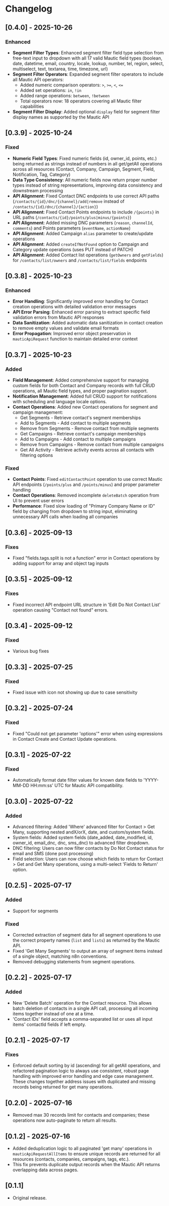# Changelog


## [0.4.0] - 2025-10-26
### Enhanced
- **Segment Filter Types**: Enhanced segment filter field type selection from free-text input to dropdown with all 17 valid Mautic field types (boolean, date, datetime, email, country, locale, lookup, number, tel, region, select, multiselect, text, textarea, time, timezone, url)
- **Segment Filter Operators**: Expanded segment filter operators to include all Mautic API operators:
  - Added numeric comparison operators: `>`, `>=`, `<`, `<=`
  - Added set operations: `in`, `!in`
  - Added range operations: `between`, `!between`
  - Total operators now: 18 operators covering all Mautic filter capabilities
- **Segment Filter Display**: Added optional `display` field for segment filter display names as supported by the Mautic API

## [0.3.9] - 2025-10-24
### Fixed
- **Numeric Field Types**: Fixed numeric fields (id, owner_id, points, etc.) being returned as strings instead of numbers in all get/getAll operations across all resources (Contact, Company, Campaign, Segment, Field, Notification, Tag, Category)
- **Data Type Consistency**: All numeric fields now return proper number types instead of string representations, improving data consistency and downstream processing
- **API Alignment**: Fixed Contact DNC endpoints to use correct API paths (`/contacts/{id}/dnc/{channel}/add|remove` instead of `/contacts/{id}/dnc/{channel}/{action}`)
- **API Alignment**: Fixed Contact Points endpoints to include `/{points}` in URL paths (`/contacts/{id}/points/plus|minus/{points}`)
- **API Alignment**: Added missing DNC parameters (`reason`, `channelId`, `comments`) and Points parameters (`eventName`, `actionName`)
- **API Alignment**: Added Campaign `alias` parameter to create/update operations
- **API Alignment**: Added `createIfNotFound` option to Campaign and Category update operations (uses PUT instead of PATCH)
- **API Alignment**: Added Contact list operations (`getOwners` and `getFields`) for `/contacts/list/owners` and `/contacts/list/fields` endpoints

## [0.3.8] - 2025-10-23
### Enhanced
- **Error Handling**: Significantly improved error handling for Contact creation operations with detailed validation error messages
- **API Error Parsing**: Enhanced error parsing to extract specific field validation errors from Mautic API responses
- **Data Sanitization**: Added automatic data sanitization in contact creation to remove empty values and validate email formats
- **Error Propagation**: Improved error object preservation in `mauticApiRequest` function to maintain detailed error context


## [0.3.7] - 2025-10-23
### Added
- **Field Management**: Added comprehensive support for managing custom fields for both Contact and Company records with full CRUD operations, all Mautic field types, and proper pagination support.
- **Notification Management**: Added full CRUD support for notifications with scheduling and language locale options.
- **Contact Operations**: Added new Contact operations for segment and campaign management:
  - Get Segments - Retrieve contact's segment memberships
  - Add to Segments - Add contact to multiple segments
  - Remove from Segments - Remove contact from multiple segments
  - Get Campaigns - Retrieve contact's campaign memberships
  - Add to Campaigns - Add contact to multiple campaigns
  - Remove from Campaigns - Remove contact from multiple campaigns
  - Get All Activity - Retrieve activity events across all contacts with filtering options

### Fixed
- **Contact Points**: Fixed `editContactPoint` operation to use correct Mautic API endpoints (`/points/plus` and `/points/minus`) and proper parameter handling
- **Contact Operations**: Removed incomplete `deleteBatch` operation from UI to prevent user errors
- **Performance**: Fixed slow loading of "Primary Company Name or ID" field by changing from dropdown to string input, eliminating unnecessary API calls when loading all companies


## [0.3.6] - 2025-09-13
### Fixes
- Fixed "fields.tags.split is not a function" error in Contact operations by adding support for array and object tag inputs 

## [0.3.5] - 2025-09-12
### Fixes
- Fixed incorrect API endpoint URL structure in 'Edit Do Not Contact List' operation causing "Contact not found" errors.

## [0.3.4] - 2025-09-12
### Fixed
- Various bug fixes

## [0.3.3] - 2025-07-25
### Fixed
- Fixed issue with icon not showing up due to case sensitivity

## [0.3.2] - 2025-07-24
### Fixed
- Fixed "Could not get parameter 'options'" error when using expressions in Contact Create and Contact Update operations.

## [0.3.1] - 2025-07-22
### Fixed
- Automatically format date filter values for known date fields to 'YYYY-MM-DD HH:mm:ss' UTC for Mautic API compatibility.

## [0.3.0] - 2025-07-22
### Added
- Advanced filtering: Added 'Where' advanced filter for Contact > Get Many, supporting nested andX/orX, date, and custom/system fields.
- System fields: Added system fields (date_added, date_modified, id, owner_id, email_dnc, dnc, sms_dnc) to advanced filter dropdown.
- DNC filtering: Users can now filter contacts by Do Not Contact status for email and SMS (done post processing)
- Field selection: Users can now choose which fields to return for Contact > Get and Get Many operations, using a multi-select 'Fields to Return' option.

## [0.2.5] - 2025-07-17
### Added
- Support for segments

### Fixed
- Corrected extraction of segment data for all segment operations to use the correct property names (`list` and `lists`) as returned by the Mautic API.
- Fixed 'Get Many Segments' to output an array of segment items instead of a single object, matching n8n conventions.
- Removed debugging statements from segment operations.

## [0.2.2] - 2025-07-17
### Added
- New 'Delete Batch' operation for the Contact resource. This allows batch deletion of contacts in a single API call, processing all incoming items together instead of one at a time.
- 'Contact IDs' field accepts a comma-separated list or uses all input items' contactId fields if left empty.

## [0.2.1] - 2025-07-17
### Fixes
- Enforced default sorting by id (ascending) for all getAll operations, and refactored pagination logic to always use consistent, robust page handling with improved error handling and edge case management. These changes together address issues with duplicated and missing records being returned for get many operations.

## [0.2.0] - 2025-07-16
- Removed max 30 records limit for contacts and companies; these operations now auto-paginate to return all results.

## [0.1.2] - 2025-07-16
- Added deduplication logic to all paginated 'get many' operations in `mauticApiRequestAllItems` to ensure unique records are returned for all resources (contacts, companies, campaigns, tags, etc.).
- This fix prevents duplicate output records when the Mautic API returns overlapping data across pages.

## [0.1.1]
- Original release. 
